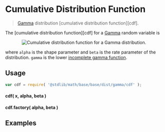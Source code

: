 Cumulative Distribution Function
===
> [Gamma][gamma] distribution [cumulative distribution function][cdf].

<!-- <intro> -->

The [cumulative distribution function][cdf] for a [Gamma][gamma] random variable is

<!-- <equation class="equation" label="eq:" align="center" raw="" alt=""> -->
<div class="equation" align="center" data-raw-text="
    F(x;\alpha,\beta) = \int_0^x f(u;\alpha,\beta)\,du= \frac{\gamma(\alpha, \beta x)}{\Gamma(\alpha)}" data-equation="eq:cdf">
	<img src="https://cdn.rawgit.com/distributions-io/gamma-cdf/7adce37a26ded603a7c3d9ca08171f4cbbf61522/docs/img/eqn.svg" alt="Cumulative distribution function for a Gamma distribution.">
	<br>
</div>

where `alpha` is the shape parameter and `beta` is the rate parameter of the distribution. `gamma` is the lower [incomplete gamma function](https://github.com/compute-io/gammainc).

<!-- </intro> -->

<!-- <usage> -->

## Usage
``` javascript
var cdf = require( '@stdlib/math/base/base/dist/gamma/cdf' );
```

#### cdf( x, alpha, beta )
#### cdf.factory( alpha, beta )
<!-- </usage> -->

<!-- <examples> -->
## Examples

``` javascript
```
<!-- </examples> -->


<!-- <links> -->

[gamma]: https://en.wikipedia.org/wiki/Gamma_distribution

<!-- </links> -->